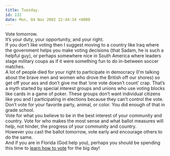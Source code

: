 ```yaml
---
title: Tuesday.
id: 132
date: Mon, 04 Nov 2002 12:44:34 +0000
---
```


Vote tomorrow.  
 It’s your duty, your opportunity, and your right.  
 If you don’t like voting then I suggest moving to a country like Iraq where the government helps you make voting decisions (that Sadam, he is such a helpful guy), or perhaps somewhere nice in South America where leaders stage military coups as if it were something fun to do in-between soccer matches.  
 A lot of people died for your right to participate in democracy (I’m talking about the brave men and women who drove the British off our shores) so get off your ass and don’t give me that ‘one vote doesn’t count’ crap. That’s a myth started by special interest groups and unions who use voting blocks like cards in a game of poker. These groups don’t want individual citizens like you and I participating in elections because they can’t control the vote.  
 Don’t vote for your favorite party, animal, or color. You did enough of that in grade school.  
 Vote for what you believe to be in the best interest of your community and country. Vote for who makes the most sense and what ballot measures will help, not hinder, the progress of your community and country.  
 However you cast the ballot tomorrow, vote early and encourage others to do the same.  
 And if you are in Florida (God help you), perhaps you should be spending this time to [learn how to vote](http://www.digitalfog.com/gallery/florida2004.jpg) for the big day!


